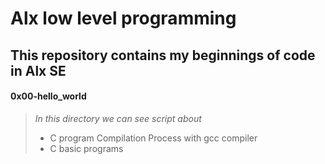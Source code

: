 # Alx low level programming

## This repository contains my beginnings of code in Alx SE ##


#### 0x00-hello_world 
>   *In this directory we can see script about*
> - C program Compilation Process with gcc compiler
> - C basic programs
>